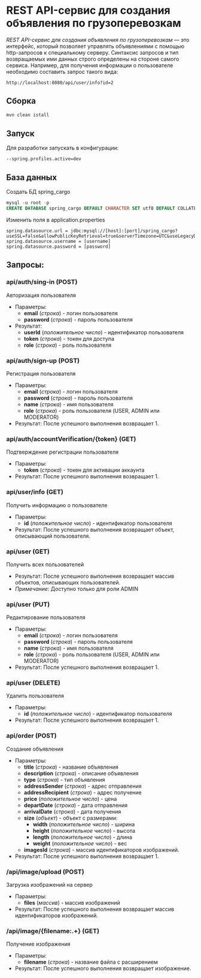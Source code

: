 # REST API-сервис для создания объявления по грузоперевозкам
_REST API-сервис для создания объявления по грузоперевозкам_ — это интерфейс, который позволяет управлять объявлениями с помощью http-запросов к специальному серверу. 
Синтаксис запросов и тип возвращаемых ими данных строго определены на стороне самого сервиса.
Например, для получения информации о пользователе необходимо составить запрос такого вида:
```
http://localhost:8080/api/user/info?id=2
```
Сборка
----------------------------------
```bash
mvn clean istall
```
Запуск
----------------------------------
Для разработки запускать в конфигурации:
```
--spring.profiles.active=dev
```

База данных
------------------------------------
Создать БД spring_cargo
```sql
mysql -u root -p
CREATE DATABASE spring_cargo DEFAULT CHARACTER SET utf8 DEFAULT COLLATE utf8_general_ci;;
```
Изменить поля в application.properties
```
spring.datasource.url = jdbc:mysql://[host]:[port]/spring_cargo?useSSL=false&allowPublicKeyRetrieval=true&serverTimezone=UTC&useLegacyDatetimeCode=false&characterEncoding=utf8
spring.datasource.username = [username]
spring.datasource.password = [password]
```
Запросы:
-----------------------------------
### api/auth/sing-in (POST)
Авторизация пользователя
* Параметры: 
    * **email** (_строка_) - логин пользователя
    * **password** (_строка_) - пароль пользователя
* Результат: 
    * **userId** (_положительное число_) - идентификатор пользователя
    * **token** (_строка_) - токен для доступа
    * **role** (_строка_) - роль пользователя
    
### api/auth/sign-up (POST)
Регистрация пользователя
* Параметры: 
    * **email** (_строка_) - логин пользователя
    * **password** (_строка_) - пароль пользователя
    * **name** (_строка_) - имя пользователя
    * **role** (_строка_) - роль пользователя (USER, ADMIN или MODERATOR)
* Результат: После успешного выполнения возвращает 1.

### api/auth/accountVerification/{token} (GET)
Подтверждение регистрации пользователя
* Параметры: 
    * **token** (_строка_) - токен для активации аккаунта
* Результат: После успешного выполнения возвращает 1.

### api/user/info (GET)
Получить информацию о пользователе
* Параметры: 
    * **id** (_положительное число_) - идентификатор пользователя
* Результат: После успешного выполнения возвращает объект, описывающий пользователя.

### api/user (GET)
Получить всех пользователей
* Результат: После успешного выполнения возвращает массив объектов, описывающих пользователей.
* _Примечание_: Доступно только для роли ADMIN

### api/user (PUT)
Редактирование пользователя
* Параметры: 
    * **email** (_строка_) - логин пользователя
    * **password** (_строка_) - пароль пользователя
    * **name** (_строка_) - имя пользователя
    * **role** (_строка_) - роль пользователя (USER, ADMIN или MODERATOR)
* Результат: После успешного выполнения возвращает 1.

### api/user (DELETE)
Удалить пользователя
* Параметры: 
    * **id** (_положительное число_) - идентификатор пользователя
* Результат: После успешного выполнения возвращает 1.

### api/order (POST)
Создание объявления
* Параметры: 
    * **title** (_строка_) - название объявления
    * **description** (_строка_) - описание объявления
    * **type** (_строка_) - тип объявления
    * **addressSender** (_строка_) - адрес отправления
    * **addressRecipient** (_строка_) - адрес получение
    * **price** (_положительное число_) - цена
    * **departDate** (_строка_) - дата отправления
    * **arrivalDate** (_строка_) - дата получения
    * **size** (_объект_) - объект с размерами:
        *  **width** (_положительное число_) - ширина
        *  **height** (_положительное число_) - высота
        *  **length** (_положительное число_) - длина
        *  **weight** (_положительное число_) - вес
    * **imagesId** (_строка_) - массив идентификаторов изображений.
* Результат: После успешного выполнения возвращает 1.

### /api/image/upload (POST)
Загрузка изображений на сервер
* Параметры: 
    * **files** (_массив_) - массив изображений
* Результат: После успешного выполнения возвращает массив идентификаторов изображений.

### /api/image/{filename:.+} (GET)
Получение изображения
* Параметры: 
    * **filename** (_строка_) - название файла с расширением
* Результат: После успешного выполнения возвращает изображение.